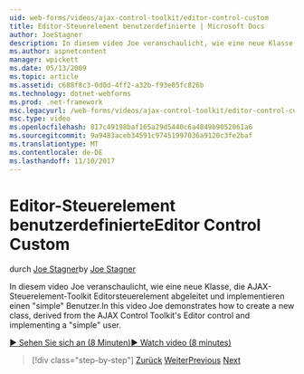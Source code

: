 ```yaml
---
uid: web-forms/videos/ajax-control-toolkit/editor-control-custom
title: Editor-Steuerelement benutzerdefinierte | Microsoft Docs
author: JoeStagner
description: In diesem video Joe veranschaulicht, wie eine neue Klasse, die AJAX-Steuerelement-Toolkit Editorsteuerelement abgeleitet und implementieren einen "simple" Benutzer.
ms.author: aspnetcontent
manager: wpickett
ms.date: 05/13/2009
ms.topic: article
ms.assetid: c688f8c3-0d0d-4ff2-a32b-f93e05fc826b
ms.technology: dotnet-webforms
ms.prod: .net-framework
msc.legacyurl: /web-forms/videos/ajax-control-toolkit/editor-control-custom
msc.type: video
ms.openlocfilehash: 817c49198baf165a29d5440c6a4849b9052061a6
ms.sourcegitcommit: 9a9483aceb34591c97451997036a9120c3fe2baf
ms.translationtype: MT
ms.contentlocale: de-DE
ms.lasthandoff: 11/10/2017
---
```

<a name="editor-control-custom"></a><span data-ttu-id="986a2-103">Editor-Steuerelement benutzerdefinierte</span><span class="sxs-lookup"><span data-stu-id="986a2-103">Editor Control Custom</span></span>
====================
<span data-ttu-id="986a2-104">durch [Joe Stagner](https://github.com/JoeStagner)</span><span class="sxs-lookup"><span data-stu-id="986a2-104">by [Joe Stagner](https://github.com/JoeStagner)</span></span>

<span data-ttu-id="986a2-105">In diesem video Joe veranschaulicht, wie eine neue Klasse, die AJAX-Steuerelement-Toolkit Editorsteuerelement abgeleitet und implementieren einen "simple" Benutzer.</span><span class="sxs-lookup"><span data-stu-id="986a2-105">In this video Joe demonstrates how to create a new class, derived from the AJAX Control Toolkit's Editor control and implementing a "simple" user.</span></span>

[<span data-ttu-id="986a2-106">&#9654; Sehen Sie sich an (8 Minuten)</span><span class="sxs-lookup"><span data-stu-id="986a2-106">&#9654; Watch video (8 minutes)</span></span>](https://channel9.msdn.com/Blogs/ASP-NET-Site-Videos/editor-control-custom)

>[!div class="step-by-step"]
<span data-ttu-id="986a2-107">[Zurück](editor-control.md)
[Weiter](create-a-new-custom-extender.md)</span><span class="sxs-lookup"><span data-stu-id="986a2-107">[Previous](editor-control.md)
[Next](create-a-new-custom-extender.md)</span></span>
